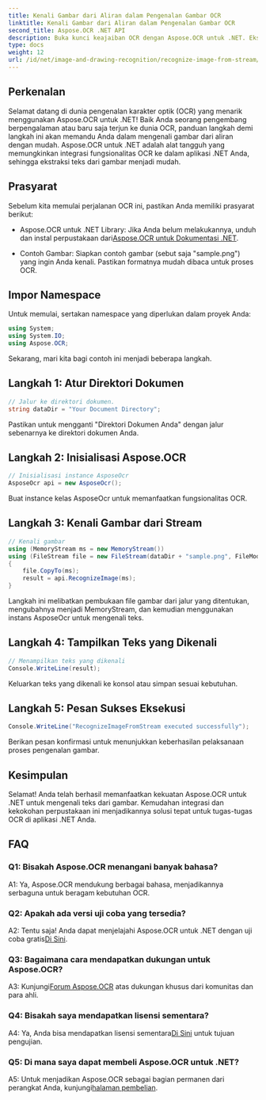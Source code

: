 ```yaml
---
title: Kenali Gambar dari Aliran dalam Pengenalan Gambar OCR
linktitle: Kenali Gambar dari Aliran dalam Pengenalan Gambar OCR
second_title: Aspose.OCR .NET API
description: Buka kunci keajaiban OCR dengan Aspose.OCR untuk .NET. Ekstrak teks dari gambar dengan mudah. Jelajahi tutorial untuk panduan langkah demi langkah.
type: docs
weight: 12
url: /id/net/image-and-drawing-recognition/recognize-image-from-stream/
---
```

## Perkenalan

Selamat datang di dunia pengenalan karakter optik (OCR) yang menarik menggunakan Aspose.OCR untuk .NET! Baik Anda seorang pengembang berpengalaman atau baru saja terjun ke dunia OCR, panduan langkah demi langkah ini akan memandu Anda dalam mengenali gambar dari aliran dengan mudah. Aspose.OCR untuk .NET adalah alat tangguh yang memungkinkan integrasi fungsionalitas OCR ke dalam aplikasi .NET Anda, sehingga ekstraksi teks dari gambar menjadi mudah.

## Prasyarat

Sebelum kita memulai perjalanan OCR ini, pastikan Anda memiliki prasyarat berikut:

-  Aspose.OCR untuk .NET Library: Jika Anda belum melakukannya, unduh dan instal perpustakaan dari[Aspose.OCR untuk Dokumentasi .NET](https://reference.aspose.com/ocr/net/).

- Contoh Gambar: Siapkan contoh gambar (sebut saja "sample.png") yang ingin Anda kenali. Pastikan formatnya mudah dibaca untuk proses OCR.

## Impor Namespace

Untuk memulai, sertakan namespace yang diperlukan dalam proyek Anda:

```csharp
using System;
using System.IO;
using Aspose.OCR;
```

Sekarang, mari kita bagi contoh ini menjadi beberapa langkah.

## Langkah 1: Atur Direktori Dokumen

```csharp
// Jalur ke direktori dokumen.
string dataDir = "Your Document Directory";
```

Pastikan untuk mengganti "Direktori Dokumen Anda" dengan jalur sebenarnya ke direktori dokumen Anda.

## Langkah 2: Inisialisasi Aspose.OCR

```csharp
// Inisialisasi instance AsposeOcr
AsposeOcr api = new AsposeOcr();
```

Buat instance kelas AsposeOcr untuk memanfaatkan fungsionalitas OCR.

## Langkah 3: Kenali Gambar dari Stream

```csharp
// Kenali gambar
using (MemoryStream ms = new MemoryStream())
using (FileStream file = new FileStream(dataDir + "sample.png", FileMode.Open, FileAccess.Read))
{
    file.CopyTo(ms);
    result = api.RecognizeImage(ms);
}
```

Langkah ini melibatkan pembukaan file gambar dari jalur yang ditentukan, mengubahnya menjadi MemoryStream, dan kemudian menggunakan instans AsposeOcr untuk mengenali teks.

## Langkah 4: Tampilkan Teks yang Dikenali

```csharp
// Menampilkan teks yang dikenali
Console.WriteLine(result);
```

Keluarkan teks yang dikenali ke konsol atau simpan sesuai kebutuhan.

## Langkah 5: Pesan Sukses Eksekusi

```csharp
Console.WriteLine("RecognizeImageFromStream executed successfully");
```

Berikan pesan konfirmasi untuk menunjukkan keberhasilan pelaksanaan proses pengenalan gambar.

## Kesimpulan

Selamat! Anda telah berhasil memanfaatkan kekuatan Aspose.OCR untuk .NET untuk mengenali teks dari gambar. Kemudahan integrasi dan kekokohan perpustakaan ini menjadikannya solusi tepat untuk tugas-tugas OCR di aplikasi .NET Anda.

## FAQ

### Q1: Bisakah Aspose.OCR menangani banyak bahasa?

A1: Ya, Aspose.OCR mendukung berbagai bahasa, menjadikannya serbaguna untuk beragam kebutuhan OCR.

### Q2: Apakah ada versi uji coba yang tersedia?

 A2: Tentu saja! Anda dapat menjelajahi Aspose.OCR untuk .NET dengan uji coba gratis[Di Sini](https://releases.aspose.com/).

### Q3: Bagaimana cara mendapatkan dukungan untuk Aspose.OCR?

 A3: Kunjungi[Forum Aspose.OCR](https://forum.aspose.com/c/ocr/16) atas dukungan khusus dari komunitas dan para ahli.

### Q4: Bisakah saya mendapatkan lisensi sementara?

 A4: Ya, Anda bisa mendapatkan lisensi sementara[Di Sini](https://purchase.aspose.com/temporary-license/) untuk tujuan pengujian.

### Q5: Di mana saya dapat membeli Aspose.OCR untuk .NET?

 A5: Untuk menjadikan Aspose.OCR sebagai bagian permanen dari perangkat Anda, kunjungi[halaman pembelian](https://purchase.aspose.com/buy).